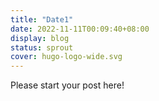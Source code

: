 ```yaml
---
title: "Date1"
date: 2022-11-11T00:09:40+08:00
display: blog
status: sprout
cover: hugo-logo-wide.svg
---
```


<!-- status: sprout, bloom, mature (completion: sprout < bloom < mature ) -->

Please start your post here!